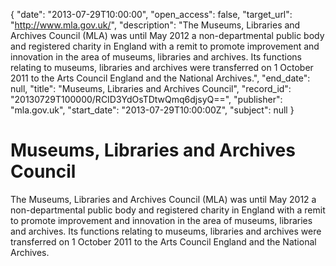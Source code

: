 {
  "date": "2013-07-29T10:00:00", 
  "open_access": false, 
  "target_url": "http://www.mla.gov.uk/", 
  "description": "The Museums, Libraries and Archives Council (MLA) was until May 2012 a non-departmental public body and registered charity in England with a remit to promote improvement and innovation in the area of museums, libraries and archives. Its functions relating to museums, libraries and archives were transferred on 1 October 2011 to the Arts Council England and the National Archives.", 
  "end_date": null, 
  "title": "Museums, Libraries and Archives Council", 
  "record_id": "20130729T100000/RCID3YdOsTDtwQmq6djsyQ==", 
  "publisher": "mla.gov.uk", 
  "start_date": "2013-07-29T10:00:00Z", 
  "subject": null
}

# Museums, Libraries and Archives Council

The Museums, Libraries and Archives Council (MLA) was until May 2012 a non-departmental public body and registered charity in England with a remit to promote improvement and innovation in the area of museums, libraries and archives. Its functions relating to museums, libraries and archives were transferred on 1 October 2011 to the Arts Council England and the National Archives.